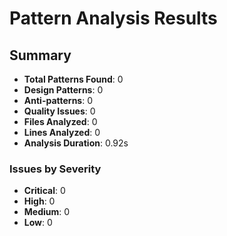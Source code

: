 # Pattern Analysis Results

## Summary

- **Total Patterns Found**: 0
- **Design Patterns**: 0
- **Anti-patterns**: 0
- **Quality Issues**: 0
- **Files Analyzed**: 0
- **Lines Analyzed**: 0
- **Analysis Duration**: 0.92s

### Issues by Severity

- **Critical**: 0
- **High**: 0
- **Medium**: 0
- **Low**: 0
